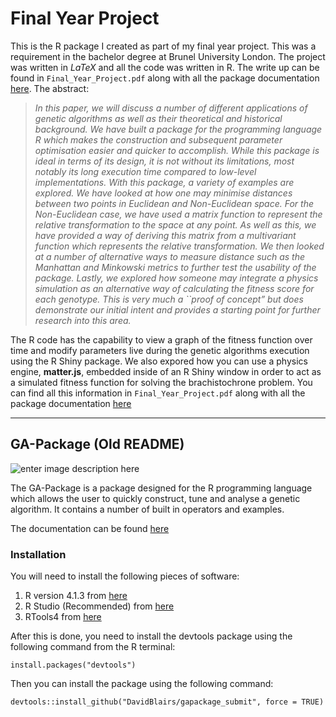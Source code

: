 # Final Year Project
This is the R package I created as part of my final year project. This was a requirement in the bachelor degree at Brunel University London. The project was written in $LaTeX$ and all the code was written in R. The write up can be found in `Final_Year_Project.pdf` along with all the package documentation [here](https://davidblairs.github.io/). The abstract:

><em>In this paper, we will discuss a number of different applications of genetic algorithms as well as their theoretical and historical background. We have built a package for the programming language R which makes the construction and subsequent parameter optimisation easier and quicker to accomplish. While this package is ideal in terms of its design, it is not without its limitations, most notably its long execution time compared to low-level implementations. With this package, a variety of examples are explored. We have looked at how one may minimise distances between two points in Euclidean and Non-Euclidean space. For the Non-Euclidean case, we have used a matrix function to represent the relative transformation to the space at any point. As well as this, we have provided a way of deriving this matrix from a multivariant function which represents the relative transformation.  We then looked at a number of alternative ways to measure distance such as the Manhattan and Minkowski metrics to further test the usability of the package. Lastly, we explored how someone may integrate a physics simulation as an alternative way of calculating the fitness score for each genotype. This is very much a ``proof of concept” but does demonstrate our initial intent and provides a starting point for further research into this area. </em>

The R code has the capability to view a graph of the fitness function over time and modify parameters live during the genetic algorithms execution using the R Shiny package. We also expored how you can use a physics engine, **matter.js**, embedded inside of an R Shiny window in order to act as a simulated fitness function for solving the brachistochrone problem. You can find all this information in `Final_Year_Project.pdf` along with all the package documentation [here](https://davidblairs.github.io/) 

---
## GA-Package (Old README)

![enter image description here](https://raw.githubusercontent.com/DavidBlairs/gapackage_submit/main/docs/ga_package_logo.png)

The GA-Package is a package designed for the R programming language which allows the user to quickly construct, tune and analyse a genetic algorithm. It contains a number of built in operators and examples. 

The documentation can be found [here](https://davidblairs.github.io/) 

###   Installation

You will need to install the following pieces of software: 
 1. R version 4.1.3 from [here](https://cran.r-project.org/bin/windows/base/)
 2. R Studio (Recommended) from [here](https://www.rstudio.com/products/rstudio/download/#download)
 3. RTools4 from [here](https://cran.r-project.org/bin/windows/Rtools/rtools40.html)

After this is done, you need to install the devtools package using the following command from the R terminal: 

    install.packages("devtools")
Then you can install the package using the following command: 

    devtools::install_github("DavidBlairs/gapackage_submit", force = TRUE)
